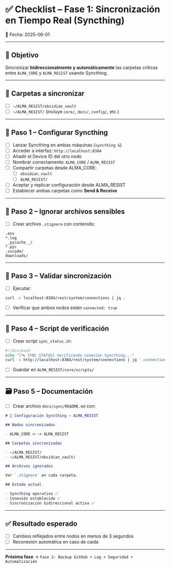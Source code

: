 # ✅ Checklist – Fase 1: Sincronización en Tiempo Real (Syncthing)
📅 Fecha: 2025-06-01

---

## 🎯 Objetivo
Sincronizar **bidireccionalmente y automáticamente** las carpetas críticas entre `ALMA_CORE` y `ALMA_RESIST` usando Syncthing.

---

## 📂 Carpetas a sincronizar

- [ ] `~/ALMA_RESIST/obsidian_vault`
- [ ] `~/ALMA_RESIST/` (incluye `core/`, `docs/`, `config/`, etc.)

---

## 🧱 Paso 1 – Configurar Syncthing

- [ ] Lanzar Syncthing en ambas máquinas (`syncthing &`)
- [ ] Acceder a interfaz: `http://localhost:8384`
- [ ] Añadir el Device ID del otro nodo
- [ ] Nombrar correctamente: `ALMA_CORE` / `ALMA_RESIST`
- [ ] Compartir carpetas desde ALMA_CORE:
  - [ ] `obsidian_vault`
  - [ ] `ALMA_RESIST/`
- [ ] Aceptar y replicar configuración desde ALMA_RESIST
- [ ] Establecer ambas carpetas como **Send & Receive**

---

## 🧾 Paso 2 – Ignorar archivos sensibles

- [ ] Crear archivo `.stignore` con contenido:

```plaintext
.env
*.log
__pycache__/
*.pyc
.vscode/
downloads/
```

---

## 🔁 Paso 3 – Validar sincronización

- [ ] Ejecutar:

```bash
curl -s localhost:8384/rest/system/connections | jq .
```

- [ ] Verificar que ambos nodos estén `connected: true`

---

## 🧪 Paso 4 – Script de verificación

- [ ] Crear script `sync_status.sh`:

```bash
#!/bin/bash
echo "[🛰️ SYNC STATUS] Verificando conexión Syncthing..."
curl -s http://localhost:8384/rest/system/connections | jq '.connections'
```

- [ ] Guardar en `ALMA_RESIST/core/scripts/`

---

## 🗃️ Paso 5 – Documentación

- [ ] Crear archivo `docs/sync/README.md` con:

```markdown
# 📓 Configuración Syncthing – ALMA_RESIST

## Nodos sincronizados

- ALMA_CORE <--> ALMA_RESIST

## Carpetas sincronizadas

- ~/ALMA_RESIST/
- ~/ALMA_RESIST/obsidian_vault/

## Archivos ignorados

Ver `.stignore` en cada carpeta.

## Estado actual

- Syncthing operativo ✅
- Conexión establecida ✅
- Sincronización bidireccional activa ✅
```

---

## ✅ Resultado esperado

- [ ] Cambios reflejados entre nodos en menos de 3 segundos
- [ ] Reconexión automática en caso de caída

---

**Próxima fase** → `Fase 2: Backup GitHub + Log + Seguridad + Automatización`

